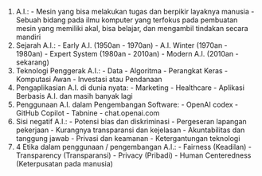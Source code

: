 1. A.I.: - Mesin yang bisa melakukan tugas dan berpikir layaknya manusia  - Sebuah bidang pada ilmu komputer yang terfokus pada pembuatan mesin yang memiliki akal, bisa belajar, dan mengambil tindakan secara mandiri
2. Sejarah A.I.: - Early A.I. (1950an - 1970an)  - A.I. Winter (1970an - 1980an)  - Expert System (1980an - 2010an)  - Modern A.I. (2010an - sekarang)
3. Teknologi Penggerak A.I.: - Data  - Algoritma  - Perangkat Keras  - Komputasi Awan  - Investasi atau Pendanaan
4. Pengaplikasian A.I. di dunia nyata: - Marketing  - Healthcare  - Aplikasi Berbasis A.I. dan masih banyak lagi
5. Penggunaan A.I. dalam Pengembangan Software: - OpenAI codex - GitHub Copilot  - Tabnine  - chat.openai.com
6. Sisi negatif A.I.: - Potensi bias dan diskriminasi  - Pergeseran lapangan pekerjaan  - Kurangnya transparansi dan kejelasan  - Akuntabilitas dan tanggung jawab  - Privasi dan keamanan  - Ketergantungan teknologi
7. 4 Etika dalam penggunaan / pengembangan A.I.: - Fairness (Keadilan)  - Transparency (Transparansi)  - Privacy (Pribadi)  - Human Centeredness (Keterpusatan pada manusia)